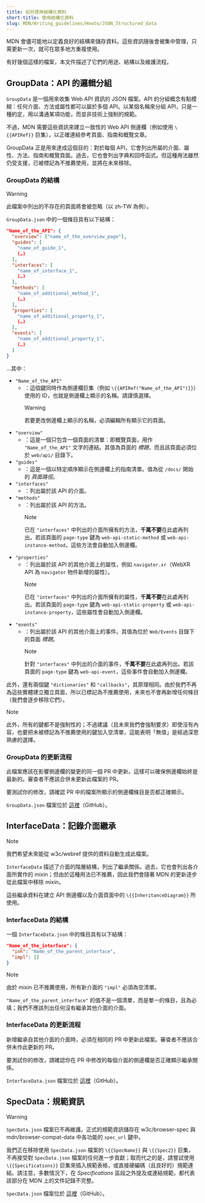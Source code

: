 ```yaml
---
title: 如何使用結構化資料
short-title: 使用結構化資料
slug: MDN/Writing_guidelines/Howto/JSON_Structured_data
---
```


MDN 會儘可能地以定義良好的結構來儲存資料。這些資訊隨後會被集中管理，只需更新一次，就可在眾多地方重複使用。

有好幾個這樣的檔案，本文件描述了它們的用途、結構以及維護流程。

## GroupData：API 的邏輯分組

`GroupData` 是一個用來收集 Web API 資訊的 JSON 檔案。API 的分組概念有點模糊：任何介面、方法或屬性都可以屬於多個 API。以某個名稱來分組 API，只是一種約定，用以溝通某項功能，而並非技術上強制的規範。

不過，MDN 需要這些資訊來建立一致性的 Web API 側邊欄（例如使用 `\{{APIRef}}` 巨集），以正確連結參考頁面、指南和概覽文章。

GroupData 正是用來達成這個目的：對於每個 API，它會列出所屬的介面、屬性、方法、指南和概覽頁面。過去，它也會列出字典和回呼函式。但這種用法雖然仍受支援，已被標記為不推薦使用，並將在未來移除。

### GroupData 的結構

> [!WARNING]
> 此檔案中列出的不存在的頁面將會被忽略（以 zh-TW 為例）。

`GroupData.json` 中的一個條目具有以下結構：

```json
"Name_of_the_API": {
  "overview": ["name_of_the_overview_page"],
  "guides": [
    "name_of_guide_1",
    (…)
  ],
  "interfaces": [
    "name_of_interface_1",
    (…)
  ],
  "methods": [
    "name_of_additional_method_1",
    (…)
  ],
  "properties": [
    "name_of_additional_property_1",
    (…)
  ],
  "events": [
    "name_of_additional_property_1",
    (…)
  ]
}
```

...其中：

- `"Name_of_the_API"`
  - ：這個鍵同時作為側邊欄巨集（例如 `\{{APIRef("Name_of_the_API")}}`）使用的 ID，也就是側邊欄上顯示的名稱。請謹慎選擇。
    > [!WARNING]
    > 若要更改側邊欄上顯示的名稱，必須編輯所有顯示它的頁面。
- `"overview"`
  - ：這是一個只包含一個頁面的清單：即概覽頁面，用作 `"Name_of_the_API"` 文字的連結。其值為頁面的 _標題_，而且該頁面必須位於 `web/api/` 目錄下。
- `"guides"`
  - ：這是一個以特定順序顯示在側邊欄上的指南清單。值為從 `/docs/` 開始的 _頁面路徑_。
- `"interfaces"`
  - ：列出屬於該 API 的介面。
- `"methods"`
  - ：列出屬於該 API 的方法。
    > [!NOTE]
    > 已在 `"interfaces"` 中列出的介面所擁有的方法，**千萬不要**在此處再列出。若該頁面的 `page-type` 鍵為 `web-api-static-method` 或 `web-api-instance-method`，這些方法會自動加入側邊欄。
- `"properties"`
  - ：列出屬於該 API 的其他介面上的屬性，例如 `navigator.xr`（WebXR API 為 `navigator` 物件新增的屬性）。
    > [!NOTE]
    > 已在 `"interfaces"` 中列出的介面所擁有的屬性，**千萬不要**在此處再列出。若該頁面的 `page-type` 鍵為 `web-api-static-property` 或 `web-api-instance-property`，這些屬性會自動加入側邊欄。
- `"events"`
  - ：列出屬於該 API 的其他介面上的事件。其值為位於 `Web/Events` 目錄下的頁面 _標題_。
    > [!NOTE]
    > 針對 `"interfaces"` 中列出的介面的事件，**千萬不要**在此處再列出。若該頁面的 `page-type` 鍵為 `web-api-event`，這些事件會自動加入側邊欄。

此外，還有兩個鍵 `"dictionaries"` 和 `"callbacks"`，其原理相同。由於我們不再為這些實體建立獨立頁面，所以已標記為不推薦使用，未來也不會再新增任何條目（我們會逐步移除它們）。

> [!NOTE]
> 此外，所有的鍵都不是強制性的；不過建議（且未來我們會強制要求）即使沒有內容，也要把未被標記為不推薦使用的鍵加入空清單，這能表明「無值」是經過深思熟慮的選擇。

### GroupData 的更新流程

此檔案應該在影響側邊欄的變更的同一個 PR 中更新。這樣可以確保側邊欄始終是最新的。審查者不應該合併未更新此檔案的 PR。

要測試你的修改，請確認 PR 中的檔案所顯示的側邊欄條目是否都正確顯示。

`GroupData.json` 檔案位於 [這裡](https://github.com/mdn/content/blob/main/files/jsondata/GroupData.json)（GitHub）。

## InterfaceData：記錄介面繼承

> [!NOTE]
> 我們希望未來能從 w3c/webref 提供的資料自動生成此檔案。

`InterfaceData` 描述了介面的階層結構，列出了繼承關係。過去，它也會列出各介面所實作的 mixin；但由於這種用法已不推薦，因此我們會隨著 MDN 的更新逐步從此檔案中移除 mixin。

這些繼承資料在建立 API 側邊欄以及介面頁面中的 `\{{InheritanceDiagram}}` 所使用。

### InterfaceData 的結構

一個 `InterfaceData.json` 中的條目具有以下結構：

```json
"Name_of_the_interface": {
  "inh": "Name_of_the_parent_interface",
  "impl": []
}
```

> [!NOTE]
> 由於 mixin 已不推薦使用，所有新介面的 `"impl"` 必須為空清單。

`"Name_of_the_parent_interface"` 的值不是一個清單，而是單一的條目，且為必填；我們不應該列出任何沒有繼承其他介面的介面。

### InterfaceData 的更新流程

新增繼承自其他介面的介面時，必須在相同的 PR 中更新此檔案。審查者不應該合併未作此更新的 PR。

要測試你的修改，請確認你在 PR 中修改的每個介面的側邊欄是否正確顯示繼承關係。

`InterfaceData.json` 檔案位於 [這裡](https://github.com/mdn/content/blob/main/files/jsondata/InterfaceData.json)（GitHub）。

## SpecData：規範資訊

> [!WARNING]
> `SpecData.json` 檔案已不再維護。正式的規範資訊儲存在 w3c/browser-spec 與 mdn/browser-compat-data 中各功能的 `spec_url` 鍵中。

我們正在移除使用 `SpecData.json` 檔案的 `\{{SpecName}}` 與 `\{{Spec2}}` 巨集，不再接受對 `SpecData.json` 檔案的任何進一步貢獻；取而代之的是，請嘗試使用 `\{{Specifications}}` 巨集來插入規範表格，或直接硬編碼（且良好的）規範連結。請注意，多數情況下，在 _Specifications_ 區段之外提及或連結規範，都代表該部分在 MDN 上的文件記錄不完整。

`SpecData.json` 檔案位於 [這裡](https://github.com/mdn/content/blob/main/files/jsondata/SpecData.json)（GitHub）。
```
